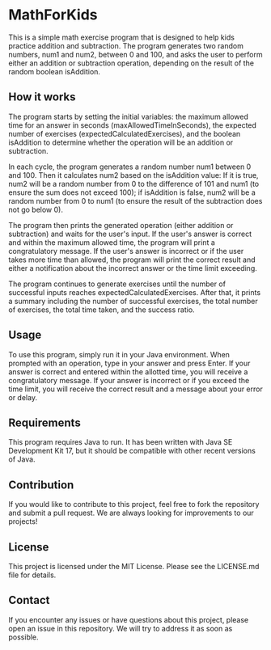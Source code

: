 # MathForKids
This is a simple math exercise program that is designed to help kids practice addition and subtraction. The program generates two random numbers, num1 and num2, between 0 and 100, and asks the user to perform either an addition or subtraction operation, depending on the result of the random boolean isAddition.

## How it works
The program starts by setting the initial variables: the maximum allowed time for an answer in seconds (maxAllowedTimeInSeconds), the expected number of exercises (expectedCalculatedExercises), and the boolean isAddition to determine whether the operation will be an addition or subtraction.

In each cycle, the program generates a random number num1 between 0 and 100. Then it calculates num2 based on the isAddition value: If it is true, num2 will be a random number from 0 to the difference of 101 and num1 (to ensure the sum does not exceed 100); if isAddition is false, num2 will be a random number from 0 to num1 (to ensure the result of the subtraction does not go below 0).

The program then prints the generated operation (either addition or subtraction) and waits for the user's input. If the user's answer is correct and within the maximum allowed time, the program will print a congratulatory message. If the user's answer is incorrect or if the user takes more time than allowed, the program will print the correct result and either a notification about the incorrect answer or the time limit exceeding.

The program continues to generate exercises until the number of successful inputs reaches expectedCalculatedExercises. After that, it prints a summary including the number of successful exercises, the total number of exercises, the total time taken, and the success ratio.

## Usage
To use this program, simply run it in your Java environment. When prompted with an operation, type in your answer and press Enter. If your answer is correct and entered within the allotted time, you will receive a congratulatory message. If your answer is incorrect or if you exceed the time limit, you will receive the correct result and a message about your error or delay.

## Requirements
This program requires Java to run. It has been written with Java SE Development Kit 17, but it should be compatible with other recent versions of Java.

## Contribution
If you would like to contribute to this project, feel free to fork the repository and submit a pull request. We are always looking for improvements to our projects!

## License
This project is licensed under the MIT License. Please see the LICENSE.md file for details.

## Contact
If you encounter any issues or have questions about this project, please open an issue in this repository. We will try to address it as soon as possible.